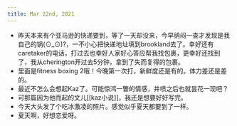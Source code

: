 ```yaml
---
title: Mar 22nd, 2021
---
```


- 昨天本来有个亚马逊的快递要到，等了一天却没来，今早纳闷一查才发现是我自己的锅(⊙_⊙)?，一不小心把快递地址填到brookland去了。幸好还有caretaker的电话，打过去也幸好人家好心答应帮我找包裹，更幸好还找到了，我从cherington开过去5分钟，拿到了失而复得的包裹。
- 里面是fitness boxing 2哦！今晚第一次打，新鲜度还是有的。体力差还是差的。
- 最近不怎么会想起Kaz了。可能惊鸿一瞥的情感，井喷之后也就昙花一现吧？
- 可那篇因为他而起的文儿[[kaz小说]]，我还是想要好好写完。
- 今天大头发了个吃冰激凌的照片。感觉似乎夏天都要到了一样。
- 夏天啊，好想恋爱呀。